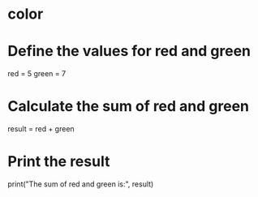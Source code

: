 # color
# Define the values for red and green
red = 5
green = 7

# Calculate the sum of red and green
result = red + green

# Print the result
print("The sum of red and green is:", result)
